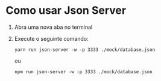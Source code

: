 # Como usar Json Server

1. Abra uma nova aba no terminal
2. Execute o seguinte comando:
  
    ```yarn run json-server -w -p 3333 ./mock/database.json```

    ou
    
    ```npm run json-server -w -p 3333 ./mock/database.json```
